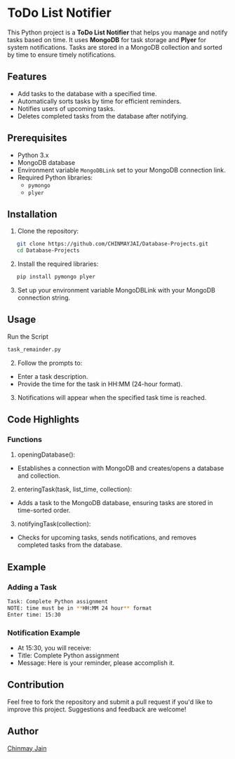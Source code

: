 
# ToDo List Notifier

This Python project is a **ToDo List Notifier** that helps you manage and notify tasks based on time. It uses **MongoDB** for task storage and **Plyer** for system notifications. Tasks are stored in a MongoDB collection and sorted by time to ensure timely notifications.

## Features

- Add tasks to the database with a specified time.
- Automatically sorts tasks by time for efficient reminders.
- Notifies users of upcoming tasks.
- Deletes completed tasks from the database after notifying.

## Prerequisites

- Python 3.x
- MongoDB database
- Environment variable `MongoDBLink` set to your MongoDB connection link.
- Required Python libraries:
  - `pymongo`
  - `plyer`


## Installation

1. Clone the repository:

```bash
   git clone https://github.com/CHINMAYJAI/Database-Projects.git
   cd Database-Projects

```
2. Install the required libraries:
```bash
   pip install pymongo plyer
```
3. Set up your environment variable MongoDBLink with your MongoDB connection string.

## Usage

Run the Script
```python
task_remainder.py
```
2. Follow the prompts to:

- Enter a task description.
- Provide the time for the task in HH:MM (24-hour format).
3. Notifications will appear when the specified task time is reached.

## Code Highlights
### Functions
1. openingDatabase():

- Establishes a connection with MongoDB and creates/opens a database and collection.
2. enteringTask(task, list_time, collection):

- Adds a task to the MongoDB database, ensuring tasks are stored in time-sorted order.
3. notifyingTask(collection):

- Checks for upcoming tasks, sends notifications, and removes completed tasks from the database.

## Example
### Adding a Task
``` bash
Task: Complete Python assignment
NOTE: time must be in **HH:MM 24 hour** format
Enter time: 15:30
```
### Notification Example
- At 15:30, you will receive:
- Title: Complete Python assignment
- Message: Here is your reminder, please accomplish it.

## Contribution

Feel free to fork the repository and submit a pull request if you'd like to improve this project. Suggestions and feedback are welcome!

## Author

[Chinmay Jain](https://github.com/CHINMAYJAI)
